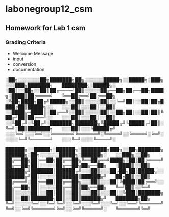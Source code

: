# labonegroup12_csm

## Homework for Lab 1 csm

### Grading Criteria
- Welcome Message
- input
- conversion
- documentation



░██╗░░░░░░░██╗███████╗██╗░░░░░░█████╗░░█████╗░███╗░░░███╗███████╗  ████████╗░█████╗░
░██║░░██╗░░██║██╔════╝██║░░░░░██╔══██╗██╔══██╗████╗░████║██╔════╝  ╚══██╔══╝██╔══██╗
░╚██╗████╗██╔╝█████╗░░██║░░░░░██║░░╚═╝██║░░██║██╔████╔██║█████╗░░  ░░░██║░░░██║░░██║
░░████╔═████║░██╔══╝░░██║░░░░░██║░░██╗██║░░██║██║╚██╔╝██║██╔══╝░░  ░░░██║░░░██║░░██║
░░╚██╔╝░╚██╔╝░███████╗███████╗╚█████╔╝╚█████╔╝██║░╚═╝░██║███████╗  ░░░██║░░░╚█████╔╝
░░░╚═╝░░░╚═╝░░╚══════╝╚══════╝░╚════╝░░╚════╝░╚═╝░░░░░╚═╝╚══════╝  ░░░╚═╝░░░░╚════╝░

██████╗░░█████╗░██████╗░████████╗███╗░░██╗███████╗██████╗░██╗░░░░░░█████╗░██████╗░  ░░███╗░░██╗
██╔══██╗██╔══██╗██╔══██╗╚══██╔══╝████╗░██║██╔════╝██╔══██╗██║░░░░░██╔══██╗██╔══██╗  ░████║░░██║
██████╔╝███████║██████╔╝░░░██║░░░██╔██╗██║█████╗░░██████╔╝██║░░░░░███████║██████╦╝  ██╔██║░░██║
██╔═══╝░██╔══██║██╔══██╗░░░██║░░░██║╚████║██╔══╝░░██╔══██╗██║░░░░░██╔══██║██╔══██╗  ╚═╝██║░░╚═╝
██║░░░░░██║░░██║██║░░██║░░░██║░░░██║░╚███║███████╗██║░░██║███████╗██║░░██║██████╦╝  ███████╗██╗
╚═╝░░░░░╚═╝░░╚═╝╚═╝░░╚═╝░░░╚═╝░░░╚═╝░░╚══╝╚══════╝╚═╝░░╚═╝╚══════╝╚═╝░░╚═╝╚═════╝░  ╚══════╝╚═╝
